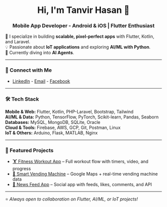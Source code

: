 <h1 align="center">Hi, I'm Tanvir Hasan 👋</h1>
<h3 align="center">Mobile App Developer - Android & iOS | Flutter Enthusiast </h3>

🚀 I specialize in building **scalable, pixel-perfect apps** with Flutter, Kotlin, and Laravel.  
💡 Passionate about **IoT applications** and exploring **AI/ML with Python**.  
🌱 Currently diving into **AI Agents**.  
  

---

### 🔗 Connect with Me
- [LinkedIn](https://www.linkedin.com/in/tanvirhasanemn/)        - [Email](mailto:tanvirhasanemn@gmail.com)          - [Facebook](https://www.facebook.com/tanvirhasan.emn/)  

---

### 🛠️ Tech Stack

**Mobile & Web:** Flutter, Kotlin, PHP-Laravel, Bootstrap, Tailwind  
**AI/ML & Data:** Python, TensorFlow, PyTorch, Scikit-learn, Pandas, Seaborn  
**Databases:** MySQL, MongoDB, SQLite, Oracle  
**Cloud & Tools:** Firebase, AWS, GCP, Git, Postman, Linux  
**IoT & Others:** Arduino, Flask, MATLAB, Nginx  

---

### 📌 Featured Projects
- [🏋️ Fitness Workout App](https://github.com/your-repo) – Full workout flow with timers, video, and progress  
- [📍 Smart Vending Machine](https://github.com/your-repo) – Google Maps + real-time vending machine data  
- [📰 News Feed App](https://github.com/your-repo) – Social app with feeds, likes, comments, and API  

---

⭐ *Always open to collaboration on Flutter, AI/ML, or IoT projects!*
